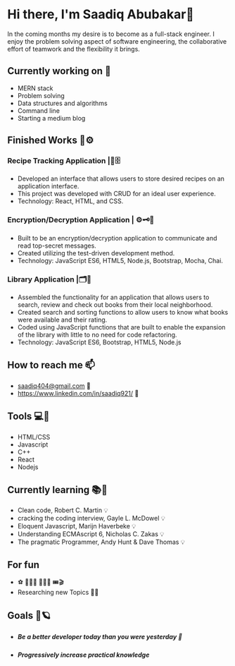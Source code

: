 # Hi there, I'm Saadiq Abubakar👋

In the coming months my desire is to become as a full-stack engineer. I enjoy the problem solving aspect of software engineering, the collaborative effort of teamwork and the flexibility it brings. 

## Currently working on 🚧
- MERN stack
- Problem solving
- Data structures and algorithms
- Command line
- Starting a medium blog

## Finished Works 🔩⚙️
### Recipe Tracking Application |📝🗄
- Developed an interface that allows users to store desired recipes on an application interface. 
- This project was developed with CRUD for an ideal user experience. 
- Technology: React, HTML, and CSS. 

### Encryption/Decryption Application | ⚙️🗝🔐
- Built to be an encryption/decryption application to communicate and read top-secret messages.
- Created utilizing the test-driven development method.
- Technology: JavaScript ES6, HTML5, Node.js, Bootstrap, Mocha, Chai.

### Library Application |🗂📖
- Assembled the functionality for an application that allows users to search, review and check out books from their local neighborhood.
- Created search and sorting functions to allow users to know what books were available and their rating.
- Coded using JavaScript functions that are built to enable the expansion of the library with little to no need for code refactoring.
- Technology: JavaScript ES6, Bootstrap, HTML5, Node.js

## How to reach me  📫
- saadiq404@gmail.com 📨
- https://www.linkedin.com/in/saadiq921/ 📨

## Tools 💻💾
- HTML/CSS
- Javascript
- C++
- React
- Nodejs

##  Currently learning 📚🧪
- Clean code, Robert C. Martin 💡
- cracking the coding interview, Gayle L. McDowel 💡
- Eloquent Javascript, Marijn Haverbeke 💡
- Understanding ECMAscript 6, Nicholas C. Zakas 💡
- The pragmatic Programmer, Andy Hunt & Dave Thomas 💡

## For fun
- ⚽️ 🏋🏿‍♀️ 🚴🏿‍♂️ 🎟🎬
- Researching new Topics 🔎🔎

## Goals 🚀🪐
- ##### Be a better developer today than you were yesterday 📆
- ##### Progressively increase practical knowledge
